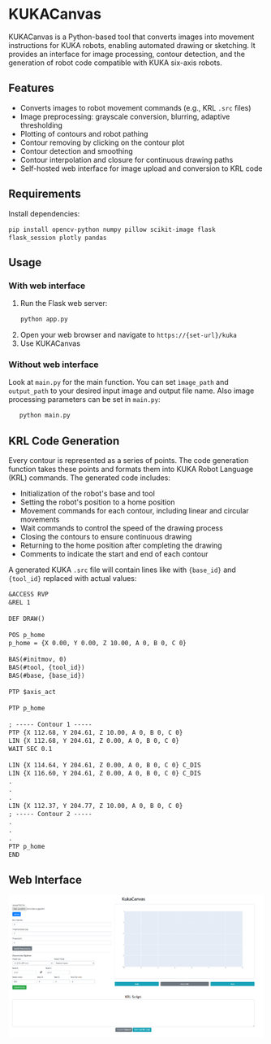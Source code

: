 # KUKACanvas

KUKACanvas is a Python-based tool that converts images into movement instructions for KUKA robots, enabling automated drawing or sketching. It provides an interface for image processing, contour detection, and the generation of robot code compatible with KUKA six-axis robots.

## Features

- Converts images to robot movement commands (e.g., KRL `.src` files)
- Image preprocessing: grayscale conversion, blurring, adaptive thresholding
- Plotting of contours and robot pathing
- Contour removing by clicking on the contour plot
- Contour detection and smoothing
- Contour interpolation and closure for continuous drawing paths
- Self-hosted web interface for image upload and conversion to KRL code

## Requirements

Install dependencies:
```
pip install opencv-python numpy pillow scikit-image flask flask_session plotly pandas
```

## Usage

### With web interface
1. Run the Flask web server:
   ```bash
   python app.py
   ```
2. Open your web browser and navigate to `https://{set-url}/kuka`
3. Use KUKACanvas

### Without web interface
Look at `main.py` for the main function. You can set `ìmage_path` and `output_path` to your desired input image and output file name. Also image processing parameters can be set in `main.py`:

```bash
   python main.py
```

## KRL Code Generation
Every contour is represented as a series of points. The code generation function takes these points and formats them into KUKA Robot Language (KRL) commands. The generated code includes:
- Initialization of the robot's base and tool
- Setting the robot's position to a home position
- Movement commands for each contour, including linear and circular movements
- Wait commands to control the speed of the drawing process
- Closing the contours to ensure continuous drawing
- Returning to the home position after completing the drawing
- Comments to indicate the start and end of each contour


A generated KUKA `.src` file will contain lines like with `{base_id}` and `{tool_id}` replaced with actual values:
```
&ACCESS RVP 
&REL 1 

DEF DRAW() 

POS p_home 
p_home = {X 0.00, Y 0.00, Z 10.00, A 0, B 0, C 0} 

BAS(#initmov, 0) 
BAS(#tool, {tool_id}) 
BAS(#base, {base_id}) 

PTP $axis_act 

PTP p_home

; ----- Contour 1 -----
PTP {X 112.68, Y 204.61, Z 10.00, A 0, B 0, C 0}
LIN {X 112.68, Y 204.61, Z 0.00, A 0, B 0, C 0}
WAIT SEC 0.1

LIN {X 114.64, Y 204.61, Z 0.00, A 0, B 0, C 0} C_DIS
LIN {X 116.60, Y 204.61, Z 0.00, A 0, B 0, C 0} C_DIS
.
.
.
LIN {X 112.37, Y 204.77, Z 10.00, A 0, B 0, C 0}
; ----- Contour 2 -----
.
.
.
PTP p_home
END
```

## Web Interface
![Web Interface Screenshot](webapp.png)
